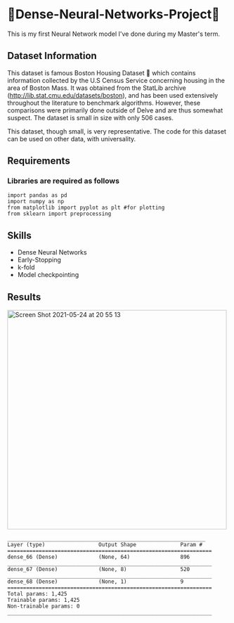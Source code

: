# 🏢Dense-Neural-Networks-Project🏢
This is my first Neural Network model I've done during my Master's term. 

## Dataset Information 
This dataset is famous Boston Housing Dataset 🤯 which contains information collected by the U.S Census Service concerning housing in the area of Boston Mass. It was obtained from the StatLib archive (http://lib.stat.cmu.edu/datasets/boston), and has been used extensively throughout the literature to benchmark algorithms. However, these comparisons were primarily done outside of Delve and are thus somewhat suspect. The dataset is small in size with only 506 cases.

This dataset, though small, is very representative. The code for this dataset can be used on other data, with universality. 

## Requirements 

### Libraries are required as follows
```
import pandas as pd 
import numpy as np 
from matplotlib import pyplot as plt #for plotting
from sklearn import preprocessing
```
## Skills
* Dense Neural Networks
* Early-Stopping
* k-fold 
* Model checkpointing

## Results

<img width="499" alt="Screen Shot 2021-05-24 at 20 55 13" src="https://user-images.githubusercontent.com/83843271/119428370-58913f00-bcd2-11eb-9167-a630162f1b96.png">

```
_______________________________________________________________
Layer (type)                 Output Shape              Param #   
=================================================================
dense_66 (Dense)             (None, 64)                896       
_________________________________________________________________
dense_67 (Dense)             (None, 8)                 520       
_________________________________________________________________
dense_68 (Dense)             (None, 1)                 9         
=================================================================
Total params: 1,425
Trainable params: 1,425
Non-trainable params: 0
_________________________________________________________________
```


